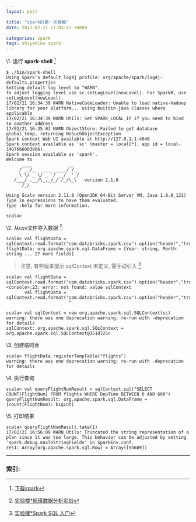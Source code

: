```yaml
---
layout: post

title: "spark的第一次接触"
date: 2017-02-21 17:03:57 +0800

categories: spark
tags: shiyanlou spark
---
```


\1. 运行 **spark-shell** [^1]

```shell
$ ./bin/spark-shell
Using Spark's default log4j profile: org/apache/spark/log4j-defaults.properties
Setting default log level to "WARN".
To adjust logging level use sc.setLogLevel(newLevel). For SparkR, use setLogLevel(newLevel).
17/02/21 16:34:39 WARN NativeCodeLoader: Unable to load native-hadoop library for your platform... using builtin-java classes where applicable
17/02/21 16:34:39 WARN Utils: Set SPARK_LOCAL_IP if you need to bind to another address
17/02/21 16:35:03 WARN ObjectStore: Failed to get database global_temp, returning NoSuchObjectException
Spark context Web UI available at http://127.0.1.1:4040
Spark context available as 'sc' (master = local[*], app id = local-1487666083866).
Spark session available as 'spark'.
Welcome to
      ____              __
     / __/__  ___ _____/ /__
    _\ \/ _ \/ _ `/ __/  '_/
   /___/ .__/\_,_/_/ /_/\_\   version 2.1.0
      /_/

Using Scala version 2.11.8 (OpenJDK 64-Bit Server VM, Java 1.8.0_121)
Type in expressions to have them evaluated.
Type :help for more information.

scala>
```


\2. 从csv文件导入数据 [^2]

```shell
scala> val flightData = sqlContext.read.format("com.databricks.spark.csv").option("header","true").load("/home/itaken/1998.csv")
flightData: org.apache.spark.sql.DataFrame = [Year: string, Month: string ... 27 more fields]
```

> 注意, 有些版本提示 sqlContext 未定义, 需手动引入 [^3]

```shell
scala> val flightData = sqlContext.read.format("com.databricks.spark.csv").option("header","true").load("/home/itaken/1998.csv")
<console>:23: error: not found: value sqlContext
       val flightData = sqlContext.read.format("com.databricks.spark.csv").option("header","true").load("/home/itaken/1998.csv")
                        ^

scala> val sqlContext = new org.apache.spark.sql.SQLContext(sc)
warning: there was one deprecation warning; re-run with -deprecation for details
sqlContext: org.apache.spark.sql.SQLContext = org.apache.spark.sql.SQLContext@351d725c
```

\3. 创建临时表

```shell
scala> flightData.registerTempTable("flights")
warning: there was one deprecation warning; re-run with -deprecation for details

```

\4. 执行查询

```shell
scala> val queryFlightNumResult = sqlContext.sql("SELECT COUNT(FlightNum) FROM flights WHERE DepTime BETWEEN 0 AND 600")
queryFlightNumResult: org.apache.spark.sql.DataFrame = [count(FlightNum): bigint]

```

\5. 打印结果

```shell
scala> queryFlightNumResult.take(1)
17/02/21 16:56:09 WARN Utils: Truncated the string representation of a plan since it was too large. This behavior can be adjusted by setting 'spark.debug.maxToStringFields' in SparkEnv.conf.
res1: Array[org.apache.spark.sql.Row] = Array([95609])                          

```
------
### 索引: ###

[^1]: [下载spark](http://spark.apache.org/downloads.html)
[^2]: [实验楼*航班数据分析实战](https://www.shiyanlou.com/courses/610/labs/2076/document)
[^3]: [实验楼*Spark SQL 入门](https://www.shiyanlou.com/courses/736/labs/2441/document)
